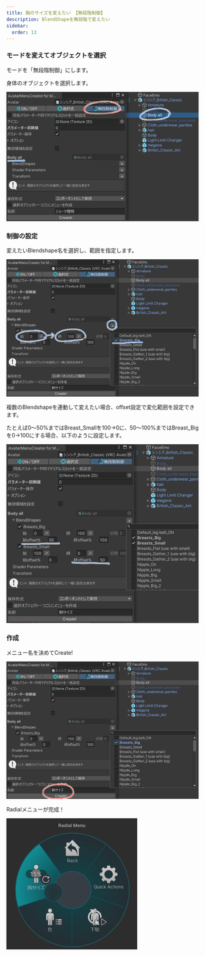 ```yaml
---
title: 胸のサイズを変えたい 【無段階制御】
description: BlendShapeを無段階で変えたい
sidebar:
  order: 13
---
```


### モードを変えてオブジェクトを選択

モードを「無段階制御」にします。

身体のオブジェクトを選択します。

![](../../../assets/imgs/amc-radial.png)

### 制御の設定

変えたいBlendshape名を選択し、範囲を指定します。

![](../../../assets/imgs/amc-radial-blendshape.png)

複数のBlendshapeを連動して変えたい場合、offset設定で変化範囲を設定できます。

たとえば0～50%まではBreast_Smallを100→0に、50～100%まではBreast_Bigを0→100にする場合、以下のように設定します。

![](../../../assets/imgs/amc-radial-blendshape-multi.png)

### 作成

メニュー名を決めてCreate!

![](../../../assets/imgs/amc-radial-blendshape-create.png)

Radialメニューが完成！

![](../../../assets/imgs/amc-radial-result.png)
